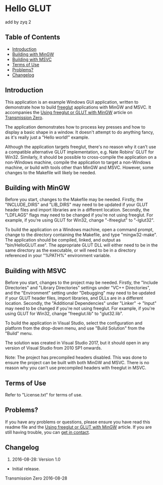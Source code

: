 # Hello GLUT
add by zyq 2
## Table of Contents

- [Introduction](#introduction)
- [Building with MinGW](#building-with-mingw)
- [Building with MSVC](#building-with-msvc)
- [Terms of Use](#terms-of-use)
- [Problems?](#problems)
- [Changelog](#changelog)

## Introduction

This application is an example Windows GUI application, written to demonstrate how to build
[freeglut](http://freeglut.sourceforge.net/) applications with MinGW and MSVC. It accompanies the
[Using freeglut or GLUT with MinGW](http://www.transmissionzero.co.uk/computing/using-glut-with-mingw/) article on
[Transmission Zero](http://www.transmissionzero.co.uk/).

The application demonstrates how to process key presses and how to display a basic shape in a window. It doesn't attempt
to do anything fancy, as it's really just a "Hello world!" example.

Although the application targets freeglut, there's no reason why it can't use a compatible alternative GLUT
implementation, e.g. Nate Robins' GLUT for Win32. Similarly, it should be possible to cross-compile the application on a
non-Windows machine, compile the application to target a non-Windows machine, or build with tools other than MinGW and
MSVC. However, some changes to the Makefile will likely be needed.

## Building with MinGW

Before you start, changes to the Makefile may be needed. Firstly, the "INCLUDE_DIRS" and "LIB_DIRS" may need to be
updated if your GLUT header files and import libraries are in a different location. Secondly, the "LDFLAGS" flags may
need to be changed if you're not using freeglut. For example, if you're using GLUT for Win32, change "-lfreeglut" to
"-lglut32".

To build the application on a Windows machine, open a command prompt, change to the directory containing the Makefile,
and type "mingw32-make". The application should be compiled, linked, and output as "bin/HelloGLUT.exe". The appropriate
GLUT DLL will either need to be in the same directory as the executable, or will need to be in a directory referenced in
your "%PATH%" environment variable.

## Building with MSVC

Before you start, changes to the project may be needed. Firstly, the "Include Directories" and "Library Directories"
settings under "VC++ Directories", and the "Environment" setting under "Debugging" may need to be updated if your GLUT
header files, import libraries, and DLLs are in a different location. Secondly, the "Additional Dependencies" under
"Linker" -> "Input" may need to be changed if you're not using freeglut. For example, if you're using GLUT for Win32,
change "freeglut.lib" to "glut32.lib".

To build the application in Visual Studio, select the configuration and platform from the drop-down menu, and use
"Build Solution" from the "Build" menu.

The solution was created in Visual Studio 2017, but it should open in any version of Visual Studio from 2010 SP1
onwards.

Note: The project has precompiled headers disabled. This was done to ensure the project can be built with both MinGW and
MSVC. There is no reason why you can't use precompiled headers with freeglut in MSVC.

## Terms of Use

Refer to "License.txt" for terms of use.

## Problems?

If you have any problems or questions, please ensure you have read this readme file and the
[Using freeglut or GLUT with MinGW](http://www.transmissionzero.co.uk/computing/using-glut-with-mingw/) article. If you
are still having trouble, you can [get in contact](http://www.transmissionzero.co.uk/contact/).

## Changelog

1. 2016-08-28: Version 1.0
  - Initial release.

Transmission Zero
2016-08-28
